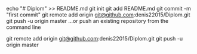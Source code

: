 echo "# Diplom" >> README.md
git init
git add README.md
git commit -m "first commit"
git remote add origin git@github.com:denis22015/Diplom.git
git push -u origin master
…or push an existing repository from the command line

git remote add origin git@github.com:denis22015/Diplom.git
git push -u origin master